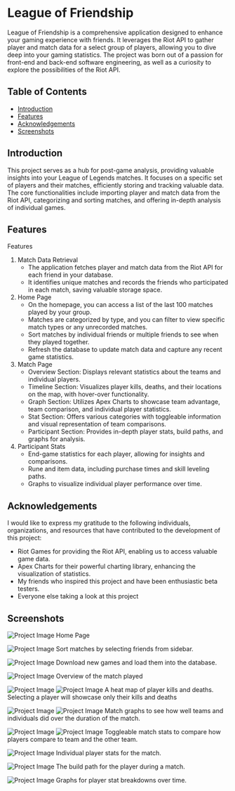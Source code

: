 # League of Friendship

League of Friendship is a comprehensive application designed to enhance your gaming experience with friends. It leverages the Riot API to gather player and match data for a select group of players, allowing you to dive deep into your gaming statistics. The project was born out of a passion for front-end and back-end software engineering, as well as a curiosity to explore the possibilities of the Riot API.
## Table of Contents
- [Introduction](#introduction)
- [Features](#features)
- [Acknowledgements](#acknowledgements)
- [Screenshots](#screenshots)

## Introduction
This project serves as a hub for post-game analysis, providing valuable insights into your League of Legends matches. It focuses on a specific set of players and their matches, efficiently storing and tracking valuable data. The core functionalities include importing player and match data from the Riot API, categorizing and sorting matches, and offering in-depth analysis of individual games.

## Features

Features
1. Match Data Retrieval
   - The application fetches player and match data from the Riot API for each friend in your database.
   - It identifies unique matches and records the friends who participated in each match, saving valuable storage space.
2. Home Page
   - On the homepage, you can access a list of the last 100 matches played by your group.
   - Matches are categorized by type, and you can filter to view specific match types or any unrecorded matches.
   - Sort matches by individual friends or multiple friends to see when they played together.
   - Refresh the database to update match data and capture any recent game statistics.
3. Match Page
   - Overview Section: Displays relevant statistics about the teams and individual players.
   - Timeline Section: Visualizes player kills, deaths, and their locations on the map, with hover-over functionality.
   - Graph Section: Utilizes Apex Charts to showcase team advantage, team comparison, and individual player statistics.
   - Stat Section: Offers various categories with toggleable information and visual representation of team comparisons.
   - Participant Section: Provides in-depth player stats, build paths, and graphs for analysis.
4. Participant Stats
   - End-game statistics for each player, allowing for insights and comparisons.
   - Rune and item data, including purchase times and skill leveling paths.
   - Graphs to visualize individual player performance over time.

## Acknowledgements

I would like to express my gratitude to the following individuals, organizations, and resources that have contributed to the development of this project:

- Riot Games for providing the Riot API, enabling us to access valuable game data.
- Apex Charts for their powerful charting library, enhancing the visualization of statistics.
- My friends who inspired this project and have been enthusiastic beta testers.
- Everyone else taking a look at this project

## Screenshots

![Project Image](C:\Users\wgage\IdeaProjects\lof\README_IMGS\01_Home.png)
Home Page

![Project Image](C:\Users\wgage\IdeaProjects\lof\README_IMGS\03_Sort2.png)
Sort matches by selecting friends from sidebar.

![Project Image](C:\Users\wgage\IdeaProjects\lof\README_IMGS\06_LoadGames2.png)
Download new games and load them into the database.

![Project Image](C:\Users\wgage\IdeaProjects\lof\README_IMGS\07_Match_Overview.png)
Overview of the match played

![Project Image](C:\Users\wgage\IdeaProjects\lof\README_IMGS\08_Match_Timeline1.png)
![Project Image](C:\Users\wgage\IdeaProjects\lof\README_IMGS\09_Match_TimeLine2.png)
A heat map of player kills and deaths. Selecting a player will showcase only their kills and deaths

![Project Image](C:\Users\wgage\IdeaProjects\lof\README_IMGS\12_Match_Graphs3.png)
![Project Image](C:\Users\wgage\IdeaProjects\lof\README_IMGS\13_Match_Graphs4.png)
Match graphs to see how well teams and individuals did over the duration of the match.

![Project Image](C:\Users\wgage\IdeaProjects\lof\README_IMGS\14_Match_Stats1.png)
![Project Image](C:\Users\wgage\IdeaProjects\lof\README_IMGS\15_Match_Stats2.png)
Toggleable match stats to compare how players compare to team and the other team.

![Project Image](C:\Users\wgage\IdeaProjects\lof\README_IMGS\16_Match_Participants1.png)
Individual player stats for the match.

![Project Image](C:\Users\wgage\IdeaProjects\lof\README_IMGS\17_Match_Participants2.png)
The build path for the player during a match.

![Project Image](C:\Users\wgage\IdeaProjects\lof\README_IMGS\18_Match_Participants3.png)
Graphs for player stat breakdowns over time.
